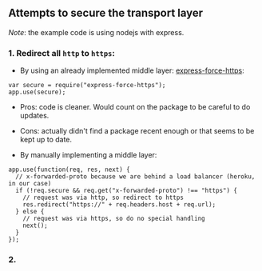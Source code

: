 ## Attempts to secure the transport layer
*Note*: the example code is using nodejs with express.

### 1. Redirect all `http` to `https`:

* By using an already implemented middle layer: [express-force-https](https://www.npmjs.com/package/express-force-https):
```
var secure = require("express-force-https");
app.use(secure);
```
   * Pros: code is cleaner. Would count on the package to be careful to do updates.
   * Cons: actually didn't find a package recent enough or that seems to be kept up to date.

* By manually implementing a middle layer:
```
app.use(function(req, res, next) {
  // x-forwarded-proto because we are behind a load balancer (heroku, in our case)
  if (!req.secure && req.get("x-forwarded-proto") !== "https") {
    // request was via http, so redirect to https
    res.redirect("https://" + req.headers.host + req.url);
  } else {
    // request was via https, so do no special handling
    next();
  }
});
```

### 2. 
